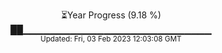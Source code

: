 <p align="center">
⏳Year Progress (9.18 %) <br>
██▁▁▁▁▁▁▁▁▁▁▁▁▁▁▁▁▁▁▁▁▁▁▁▁▁▁▁▁ <br>
<sub>Updated: Fri, 03 Feb 2023 12:03:08 GMT</sub>
</p>

